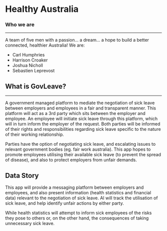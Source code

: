 # Healthy Australia
### Who we are
***
A team of five men with a passion... a dream... a hope to build a better connected, healthier Australia!
We are:
  * Carl Humphries
  * Harrison Croaker
  * Joshua Nicholl
  * Sebastien Leprevost
## What is GovLeave?
***
A government managed platform to mediate the negotiation of sick leave between employers and employees in a fair and transparent manner. This platform will act as a 3rd party which sits between the employer and employee. An employee will initiate sick leave through this platform, which will in turn inform the employer of the request. Both parties will be informed of their rights and responsibilities regarding sick leave specific to the nature of their working relationship.

Parties have the option of negotiating sick leave, and escalating issues to relevant government bodies (eg. fair work australia). This app hopes to promote employees utilising their available sick leave (to prevent the spread of disease), and also to protect employers from unfair demands.
## Data Story

 
This app will provide a messaging platform between employers and employees, and also present information (health statistics and financial data) relevant to the negotiation of sick leave. AI will track the utilisation of sick leave, and help identify unfair actions by either party.
 
While health statistics will attempt to inform sick employees of the risks they pose to others or, on the other hand, the consequences of taking unnecessary sick leave.
